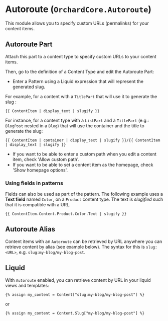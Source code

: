 # Autoroute (`OrchardCore.Autoroute`)

This module allows you to specify custom URLs (permalinks) for your content items.

## Autoroute Part

Attach this part to a content type to specify custom URLs to your content items.

Then, go to the definition of a Content Type and edit the Autoroute Part:

- Enter a Pattern using a Liquid expression that will represent the generated slug.

For example, for a content with a `TitlePart` that will use it to generate the slug :

```liquid
{{ ContentItem | display_text | slugify }}
```

For instance, for a content type with a `ListPart` and a `TitlePart` (e.g.: `BlogPost` nested in a `Blog`) that will use the container and the title to generate the slug:

```liquid
{{ ContentItem | container | display_text | slugify }}/{{ ContentItem | display_text | slugify }}
```

- If you want to be able to enter a custom path when you edit a content item, check 'Allow custom path'.
- If you want to be able to set a content item as the homepage, check 'Show homepage options'.

### Using fields in patterns

Fields can also be used as part of the pattern. The following example uses a __Text field__ named `Color`, on a `Product` content type. The text is _slugified_ such that
it is compatible with a URL.

```liquid
{{ ContentItem.Content.Product.Color.Text | slugify }}
```

## Autoroute Alias

Content items with an `Autoroute` can be retrieved by URL anywhere you can retrieve content by alias (see example below). The syntax for this is `slug:<URL>`, e.g. `slug:my-blog/my-blog-post`.

## Liquid

With `Autoroute` enabled, you can retrieve content by URL in your liquid views and templates:

```liquid
{% assign my_content = Content["slug:my-blog/my-blog-post"] %}
```

or

```liquid
{% assign my_content = Content.Slug["my-blog/my-blog-post"] %}
```
